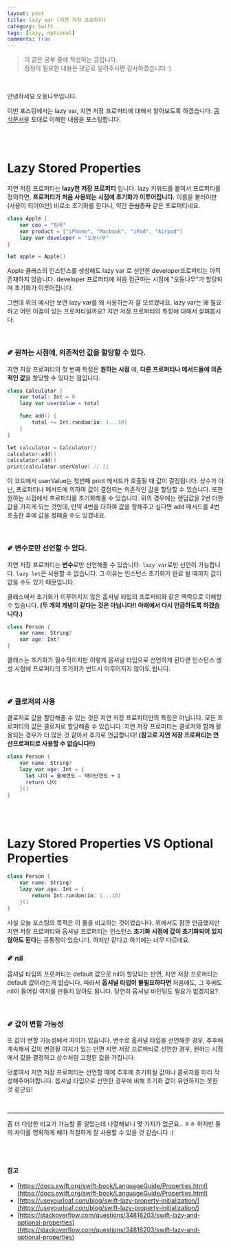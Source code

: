 ```yaml
---
layout: post
title: lazy var (지연 저장 프로퍼티)
category: Swift
tags: [lazy, optional]
comments: true
---
```


>이 글은 공부 중에 작성하는 글입니다.       
>정정이 필요한 내용은 댓글로 알려주시면 감사하겠습니다 :)

<br>

안녕하세요 오동나무입니다.  <br>

이번 포스팅에서는 lazy var, 지연 저장 프로퍼티에 대해서 알아보도록 하겠습니다. [공식문서](https://docs.swift.org/swift-book/LanguageGuide/Properties.html)을 토대로 이해한 내용을 포스팅합니다.

<br>
<br>

# Lazy Stored Properties
지연 저장 프로퍼티는 **lazy한 저장 프로퍼티** 입니다. lazy 키워드를 붙여서 프로퍼티를 정의하면, **프로퍼티가 처음 사용되는 시점에 초기화가 이루어집니다.** 이름을 불러야만(사용이 되어야만) 비로소 초기화를 한다니, 약간 ~~관심종자~~ 같은 프로퍼티네요.

```swift
class Apple {
    var ceo = "팀쿡"
    var product = ["iPhone", "Macbook", "iPad", "Airpod"]
    lazy var developer = "오동나무"
}

let apple = Apple()
```

Apple 클래스의 인스턴스를 생성해도 lazy var 로 선언한 developer프로퍼티는 아직 존재하지 않습니다. developer 프로퍼티에 처음 접근하는 시점에 "오동나무"가 할당되며 초기화가 이루어집니다. <br>

그런데 위의 예시만 보면 lazy var를 왜 사용하는지 잘 모르겠네요. lazy var는 왜 필요하고 어떤 이점이 있는 프로퍼티일까요? 지연 저장 프로퍼티의 특징에 대해서 살펴봅시다.

<br>

### ✐ 원하는 시점에, 의존적인 값을 할당할 수 있다.
지연 저장 프로퍼티의 첫 번째 특징은 **원하는 시점** 에, **다른 프로퍼티나 메서드들에 의존적인 값**을 할당할 수 있다는 점입니다.

```swift
class Calculator {
    var total: Int = 0
    lazy var userValue = total

    func add() {
        total += Int.random(in: 1...10)
    }
}

let calculator = Calculator()
calculator.add()
calculator.add()
print(calculator.userValue) // 11
```

이 코드에서 userValue는 첫번째 print 메서드가 호출될 때 값이 결정됩니다. 상수가 아닌, 프로퍼티나 메서드에 의하여 값이 결정되는 의존적인 값을 할당할 수 있습니다. 또한 원하는 시점에서 프로퍼티를 초기화해줄 수 있습니다. 위의 경우에는 랜덤값을 2번 더한 값을 가지게 되는 것인데, 만약 4번을 더하여 값을 정해주고 싶다면 add 메서드를 4번  호출한 후에 값을 정해줄 수도 있겠네요.

<br>

### ✐ 변수로만 선언할 수 있다.
지연 저장 프로퍼티는 **변수**로만 선언해줄 수 있습니다. `lazy var`로만  선언이 가능합니다. `lazy let`은 사용할 수 없습니다. 그 이유는 인스턴스 초기화가 완료 될 때까지 값이 없을 수도 있기 때문입니다. <br>

클래스에서 초기화가 이루어지지 않은 옵셔널 타입의 프로퍼티와 같은 맥락으로 이해할 수 있습니다. **(두 개의 개념이 같다는 것은 아닙니다!! 아래에서 다시 언급하도록  하겠습니다.)**

```swift
class Person {
    var name: String?
    var age: Int?
}
```

클래스는 초기화가 필수적이지만 이렇게 옵셔널 타입으로 선언하게 된다면 인스턴스 생성 시점에 프로퍼티의 초기화가 반드시 이루어지지 않아도 됩니다.

<br>

### ✐ 클로저의 사용
클로저로 값을 할당해줄  수  있는 것은 지연  저장 프로퍼티만의 특징은 아닙니다. 모든 프로퍼티의 값은  클로저로 할당해줄 수 있습니다. 지연 저장 프로퍼티는 클로저와 함께 활용되는 경우가 더  많은 것 같아서 추가로  언급합니다!  **(참고로 지연 저장 프로퍼티는 연산프로퍼티로 사용할 수 없습니다!!)**

```swift
class Person {
    var name: String?
    lazy var age: Int = {
      let 나이 = 올해연도 - 태어난연도 + 1
      return 나이
    }()
}
```

<br>
<br>

# Lazy Stored Properties VS Optional Properties

```swift
class Person {
    var name: String?
    lazy var age: Int = {
        return Int.random(in: 1...10)
    }()
}
```

사실 오늘 포스팅의 목적은 이 둘을 비교하는 것이었습니다. 위에서도 잠깐 언급했지만 지연 저장 프로퍼티와 옵셔널 프로퍼티는 인스턴스 **초기화 시점에 값이 초기화되어 있지 않아도 된다**는 공통점이 있습니다. 하지만 같다고 하기에는 너무 다르네요.
<br>

### ✐ nil
옵셔널 타입의 프로퍼티는 default 값으로 nil이 할당되는 반면, 지연 저장 프로퍼티는 default 값이라는게 없습니다. 따라서 **옵셔널 타입이 불필요하다면** 처음에도, 그 후에도 nil이 들어갈 여지를 만들지 않아도 됩니다. 당연히 옵셔널 바인딩도 필요가 없겠지요?

<br>

### ✐ 값이 변할 가능성
또 값이 변할 가능성에서 차이가 있습니다. 변수로 옵셔널 타입을 선언해준 경우, 추후에 계속해서 값이 변경될 여지가 있는 반면 지연 저장 프로퍼티로 선언한 경우, 원하는 시점에서 값을 결정하고 상수처럼 고정된 값을 가집니다. <br>

덧붙여서 지연 저장 프로퍼티는 선언할 때에 추후에 초기화될 값이나 클로저를 미리 작성해주어야합니다. 옵셔널 타입으로 선언한 경우에 비해 초기화 값이 유연하지는 못한 것 같군요!

<br>


-------------------

좀 더 다양한 비교가 가능할 줄 알았는데 나열해보니 몇 가지가 없군요.. ㅎㅎ 하지만 둘의 차이를  명확하게  해야 적절하게 잘 사용할 수 있을 것 같습니다 :)

<br>
<br>

#### 참고
- [https://docs.swift.org/swift-book/LanguageGuide/Properties.html](https://docs.swift.org/swift-book/LanguageGuide/Properties.html)
- [https://useyourloaf.com/blog/swift-lazy-property-initialization/](https://useyourloaf.com/blog/swift-lazy-property-initialization/)
- [https://stackoverflow.com/questions/34816203/swift-lazy-and-optional-properties](https://stackoverflow.com/questions/34816203/swift-lazy-and-optional-properties)
<br>
<br>
